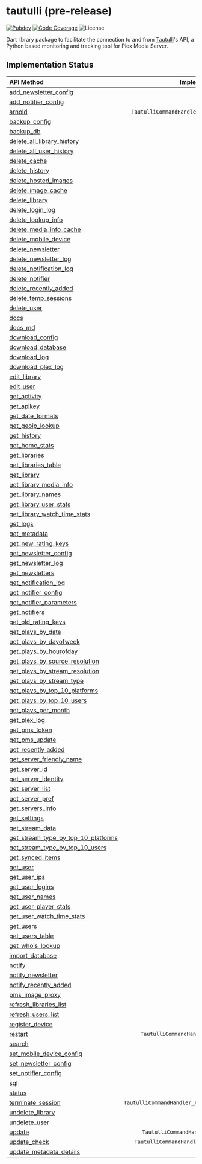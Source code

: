 # tautulli (pre-release)

[![Pubdev][pubdev-shield]][pubdev]
[![Code Coverage][codecov-shield]][codecov]
![License][license-shield]

Dart library package to facilitate the connection to and from [Tautulli](https://tautulli.com)'s API, a Python based monitoring and tracking tool for Plex Media Server.

## Implementation Status

| API Method | Implemented? |
| :--------- | :----------: |
| [add_newsletter_config][api:add_newsletter_config]                                | X |
| [add_notifier_config][api:add_notifier_config]                                    | X |
| [arnold][api:arnold]                                                              | `TautulliCommandHandler_Miscellaneous.arnold()`|
| [backup_config][api:backup_config]                                                | X |
| [backup_db][api:backup_db]                                                        | X |
| [delete_all_library_history][api:delete_all_library_history]                      | X |
| [delete_all_user_history][api:delete_all_user_history]                            | X |
| [delete_cache][api:delete_cache]                                                  | X |
| [delete_history][api:delete_history]                                              | X |
| [delete_hosted_images][api:delete_hosted_images]                                  | X |
| [delete_image_cache][api:delete_image_cache]                                      | X |
| [delete_library][api:delete_library]                                              | X |
| [delete_login_log][api:delete_login_log]                                          | X |
| [delete_lookup_info][api:delete_lookup_info]                                      | X |
| [delete_media_info_cache][api:delete_media_info_cache]                            | X |
| [delete_mobile_device][api:delete_mobile_device]                                  | X |
| [delete_newsletter][api:delete_newsletter]                                        | X |
| [delete_newsletter_log][api:delete_newsletter_log]                                | X |
| [delete_notification_log][api:delete_notification_log]                            | X |
| [delete_notifier][api:delete_notifier]                                            | X |
| [delete_recently_added][api:delete_recently_added]                                | X |
| [delete_temp_sessions][api:delete_temp_sessions]                                  | X |
| [delete_user][api:delete_user]                                                    | X |
| [docs][api:docs]                                                                  | X |
| [docs_md][api:docs_md]                                                            | X |
| [download_config][api:download_config]                                            | X |
| [download_database][api:download_database]                                        | X |
| [download_log][api:download_log]                                                  | X |
| [download_plex_log][api:download_plex_log]                                        | X |
| [edit_library][api:edit_library]                                                  | X |
| [edit_user][api:edit_user]                                                        | X |
| [get_activity][api:get_activity]                                                  | X |
| [get_apikey][api:get_apikey]                                                      | X |
| [get_date_formats][api:get_date_formats]                                          | X |
| [get_geoip_lookup][api:get_geoip_lookup]                                          | X |
| [get_history][api:get_history]                                                    | X |
| [get_home_stats][api:get_home_stats]                                              | X |
| [get_libraries][api:get_libraries]                                                | X |
| [get_libraries_table][api:get_libraries_table]                                    | X |
| [get_library][api:get_library]                                                    | X |
| [get_library_media_info][api:get_library_media_info]                              | X |
| [get_library_names][api:get_library_names]                                        | X |
| [get_library_user_stats][api:get_library_user_stats]                              | X |
| [get_library_watch_time_stats][api:get_library_watch_time_stats]                  | X |
| [get_logs][api:get_logs]                                                          | X |
| [get_metadata][api:get_metadata]                                                  | X |
| [get_new_rating_keys][api:get_new_rating_keys]                                    | X |
| [get_newsletter_config][api:get_newsletter_config]                                | X |
| [get_newsletter_log][api:get_newsletter_log]                                      | X |
| [get_newsletters][api:get_newsletters]                                            | X |
| [get_notification_log][api:get_notification_log]                                  | X |
| [get_notifier_config][api:get_notifier_config]                                    | X |
| [get_notifier_parameters][api:get_notifier_parameters]                            | X |
| [get_notifiers][api:get_notifiers]                                                | X |
| [get_old_rating_keys][api:get_old_rating_keys]                                    | X |
| [get_plays_by_date][api:get_plays_by_date]                                        | X |
| [get_plays_by_dayofweek][api:get_plays_by_dayofweek]                              | X |
| [get_plays_by_hourofday][api:get_plays_by_hourofday]                              | X |
| [get_plays_by_source_resolution][api:get_plays_by_source_resolution]              | X |
| [get_plays_by_stream_resolution][api:get_plays_by_stream_resolution]              | X |
| [get_plays_by_stream_type][api:get_plays_by_stream_type]                          | X |
| [get_plays_by_top_10_platforms][api:get_plays_by_top_10_platforms]                | X |
| [get_plays_by_top_10_users][api:get_plays_by_top_10_users]                        | X |
| [get_plays_per_month][api:get_plays_per_month]                                    | X |
| [get_plex_log][api:get_plex_log]                                                  | X |
| [get_pms_token][api:get_pms_token]                                                | X |
| [get_pms_update][api:get_pms_update]                                              | X |
| [get_recently_added][api:get_recently_added]                                      | X |
| [get_server_friendly_name][api:get_server_friendly_name]                          | X |
| [get_server_id][api:get_server_id]                                                | X |
| [get_server_identity][api:get_server_identity]                                    | X |
| [get_server_list][api:get_server_list]                                            | X |
| [get_server_pref][api:get_server_pref]                                            | X |
| [get_servers_info][api:get_servers_info]                                          | X |
| [get_settings][api:get_settings]                                                  | X |
| [get_stream_data][api:get_stream_data]                                            | X |
| [get_stream_type_by_top_10_platforms][api:get_stream_type_by_top_10_platforms]    | X |
| [get_stream_type_by_top_10_users][api:get_stream_type_by_top_10_users]            | X |
| [get_synced_items][api:get_synced_items]                                          | X |
| [get_user][api:get_user]                                                          | X |
| [get_user_ips][api:get_user_ips]                                                  | X |
| [get_user_logins][api:get_user_logins]                                            | X |
| [get_user_names][api:get_user_names]                                              | X |
| [get_user_player_stats][api:get_user_player_stats]                                | X |
| [get_user_watch_time_stats][api:get_user_watch_time_stats]                        | X |
| [get_users][api:get_users]                                                        | X |
| [get_users_table][api:get_users_table]                                            | X |
| [get_whois_lookup][api:get_whois_lookup]                                          | X |
| [import_database][api:import_database]                                            | X |
| [notify][api:notify]                                                              | X |
| [notify_newsletter][api:notify_newsletter]                                        | X |
| [notify_recently_added][api:notify_recently_added]                                | X |
| [pms_image_proxy][api:pms_image_proxy]                                            | X |
| [refresh_libraries_list][api:refresh_libraries_list]                              | X |
| [refresh_users_list][api:refresh_users_list]                                      | X |
| [register_device][api:register_device]                                            | X |
| [restart][api:restart]                                                            | `TautulliCommandHandler_System.restart()` |
| [search][api:search]                                                              | X |
| [set_mobile_device_config][api:set_mobile_device_config]                          | X |
| [set_newsletter_config][api:set_newsletter_config]                                | X |
| [set_notifier_config][api:set_notifier_config]                                    | X |
| [sql][api:sql]                                                                    | X |
| [status][api:status]                                                              | X |
| [terminate_session][api:terminate_session]                                        | `TautulliCommandHandler_Activity.terminateSession()` |
| [undelete_library][api:undelete_library]                                          | X |
| [undelete_user][api:undelete_user]                                                | X |
| [update][api:update]                                                              | `TautulliCommandHandler_System.update()` |
| [update_check][api:update_check]                                                  | `TautulliCommandHandler_System.updateCheck()` |
| [update_metadata_details][api:update_metadata_details]                            | X |

[api:add_newsletter_config]: https://github.com/Tautulli/Tautulli/blob/master/API.md#add_newsletter_config
[api:add_notifier_config]: https://github.com/Tautulli/Tautulli/blob/master/API.md#add_notifier_config
[api:arnold]: https://github.com/Tautulli/Tautulli/blob/master/API.md#arnold
[api:backup_config]: https://github.com/Tautulli/Tautulli/blob/master/API.md#backup_config
[api:backup_db]: https://github.com/Tautulli/Tautulli/blob/master/API.md#backup_db
[api:delete_all_library_history]: https://github.com/Tautulli/Tautulli/blob/master/API.md#delete_all_library_history
[api:delete_all_user_history]: https://github.com/Tautulli/Tautulli/blob/master/API.md#delete_all_user_history
[api:delete_cache]: https://github.com/Tautulli/Tautulli/blob/master/API.md#delete_cache
[api:delete_history]: https://github.com/Tautulli/Tautulli/blob/master/API.md#delete_history
[api:delete_hosted_images]: https://github.com/Tautulli/Tautulli/blob/master/API.md#delete_hosted_images
[api:delete_image_cache]: https://github.com/Tautulli/Tautulli/blob/master/API.md#delete_image_cache
[api:delete_library]: https://github.com/Tautulli/Tautulli/blob/master/API.md#delete_library
[api:delete_login_log]: https://github.com/Tautulli/Tautulli/blob/master/API.md#delete_login_log
[api:delete_lookup_info]: https://github.com/Tautulli/Tautulli/blob/master/API.md#delete_lookup_info
[api:delete_media_info_cache]: https://github.com/Tautulli/Tautulli/blob/master/API.md#delete_media_info_cache
[api:delete_mobile_device]: https://github.com/Tautulli/Tautulli/blob/master/API.md#delete_mobile_device
[api:delete_newsletter]: https://github.com/Tautulli/Tautulli/blob/master/API.md#delete_newsletter
[api:delete_newsletter_log]: https://github.com/Tautulli/Tautulli/blob/master/API.md#delete_newsletter_log
[api:delete_notification_log]: https://github.com/Tautulli/Tautulli/blob/master/API.md#delete_notification_log
[api:delete_notifier]: https://github.com/Tautulli/Tautulli/blob/master/API.md#delete_notifier
[api:delete_recently_added]: https://github.com/Tautulli/Tautulli/blob/master/API.md#delete_recently_added
[api:delete_temp_sessions]: https://github.com/Tautulli/Tautulli/blob/master/API.md#delete_newsletter
[api:delete_user]: https://github.com/Tautulli/Tautulli/blob/master/API.md#delete_user
[api:docs]: https://github.com/Tautulli/Tautulli/blob/master/API.md#docs
[api:docs_md]: https://github.com/Tautulli/Tautulli/blob/master/API.md#docs_md
[api:download_config]: https://github.com/Tautulli/Tautulli/blob/master/API.md#download_config
[api:download_database]: https://github.com/Tautulli/Tautulli/blob/master/API.md#download_database
[api:download_log]: https://github.com/Tautulli/Tautulli/blob/master/API.md#download_log
[api:download_plex_log]: https://github.com/Tautulli/Tautulli/blob/master/API.md#download_plex_log
[api:edit_library]: https://github.com/Tautulli/Tautulli/blob/master/API.md#edit_library
[api:edit_user]: https://github.com/Tautulli/Tautulli/blob/master/API.md#edit_user
[api:get_activity]: https://github.com/Tautulli/Tautulli/blob/master/API.md#get_activity
[api:get_apikey]: https://github.com/Tautulli/Tautulli/blob/master/API.md#get_apikey
[api:get_date_formats]: https://github.com/Tautulli/Tautulli/blob/master/API.md#get_date_formats
[api:get_geoip_lookup]: https://github.com/Tautulli/Tautulli/blob/master/API.md#get_geoip_lookup
[api:get_history]: https://github.com/Tautulli/Tautulli/blob/master/API.md#get_history
[api:get_home_stats]: https://github.com/Tautulli/Tautulli/blob/master/API.md#get_home_stats
[api:get_libraries]: https://github.com/Tautulli/Tautulli/blob/master/API.md#get_libraries=
[api:get_libraries_table]: https://github.com/Tautulli/Tautulli/blob/master/API.md#get_libraries_table
[api:get_library]: https://github.com/Tautulli/Tautulli/blob/master/API.md#get_library
[api:get_library_media_info]: https://github.com/Tautulli/Tautulli/blob/master/API.md#get_library_media_info
[api:get_library_names]: https://github.com/Tautulli/Tautulli/blob/master/API.md#get_library_names
[api:get_library_user_stats]: https://github.com/Tautulli/Tautulli/blob/master/API.md#get_library_user_stats
[api:get_library_watch_time_stats]: https://github.com/Tautulli/Tautulli/blob/master/API.md#get_library_watch_time_stats
[api:get_logs]: https://github.com/Tautulli/Tautulli/blob/master/API.md#get_logs
[api:get_metadata]: https://github.com/Tautulli/Tautulli/blob/master/API.md#get_metadata
[api:get_new_rating_keys]: https://github.com/Tautulli/Tautulli/blob/master/API.md#get_new_rating_keys
[api:get_newsletter_config]: https://github.com/Tautulli/Tautulli/blob/master/API.md#get_newsletter_config
[api:get_newsletter_log]: https://github.com/Tautulli/Tautulli/blob/master/API.md#get_newsletter_log
[api:get_newsletters]: https://github.com/Tautulli/Tautulli/blob/master/API.md#get_newsletters
[api:get_notification_log]: https://github.com/Tautulli/Tautulli/blob/master/API.md#get_notification_log
[api:get_notifier_config]: https://github.com/Tautulli/Tautulli/blob/master/API.md#get_notifier_config
[api:get_notifier_parameters]: https://github.com/Tautulli/Tautulli/blob/master/API.md#get_notifier_parameters
[api:get_notifiers]: https://github.com/Tautulli/Tautulli/blob/master/API.md#get_notifiers
[api:get_old_rating_keys]: https://github.com/Tautulli/Tautulli/blob/master/API.md#get_old_rating_keys
[api:get_plays_by_date]: https://github.com/Tautulli/Tautulli/blob/master/API.md#get_plays_by_date
[api:get_plays_by_dayofweek]: https://github.com/Tautulli/Tautulli/blob/master/API.md#get_plays_by_dayofweek
[api:get_plays_by_hourofday]: https://github.com/Tautulli/Tautulli/blob/master/API.md#get_plays_by_hourofday
[api:get_plays_by_source_resolution]: https://github.com/Tautulli/Tautulli/blob/master/API.md#get_plays_by_source_resolution
[api:get_plays_by_stream_resolution]: https://github.com/Tautulli/Tautulli/blob/master/API.md#get_plays_by_stream_resolution
[api:get_plays_by_stream_type]: https://github.com/Tautulli/Tautulli/blob/master/API.md#get_plays_by_stream_type
[api:get_plays_by_top_10_platforms]: https://github.com/Tautulli/Tautulli/blob/master/API.md#get_plays_by_top_10_platforms
[api:get_plays_by_top_10_users]: https://github.com/Tautulli/Tautulli/blob/master/API.md#get_plays_by_top_10_users
[api:get_plays_per_month]: https://github.com/Tautulli/Tautulli/blob/master/API.md#get_plays_per_month
[api:get_plex_log]: https://github.com/Tautulli/Tautulli/blob/master/API.md#get_plex_log
[api:get_pms_token]: https://github.com/Tautulli/Tautulli/blob/master/API.md#get_pms_token
[api:get_pms_update]: https://github.com/Tautulli/Tautulli/blob/master/API.md#get_pms_update
[api:get_recently_added]: https://github.com/Tautulli/Tautulli/blob/master/API.md#get_recently_added
[api:get_server_friendly_name]: https://github.com/Tautulli/Tautulli/blob/master/API.md#get_server_friendly_name
[api:get_server_id]: https://github.com/Tautulli/Tautulli/blob/master/API.md#get_server_id
[api:get_server_identity]: https://github.com/Tautulli/Tautulli/blob/master/API.md#get_server_identity
[api:get_server_list]: https://github.com/Tautulli/Tautulli/blob/master/API.md#get_server_list
[api:get_server_pref]: https://github.com/Tautulli/Tautulli/blob/master/API.md#get_server_pref
[api:get_servers_info]: https://github.com/Tautulli/Tautulli/blob/master/API.md#get_servers_info
[api:get_settings]: https://github.com/Tautulli/Tautulli/blob/master/API.md#get_settings
[api:get_stream_data]: https://github.com/Tautulli/Tautulli/blob/master/API.md#get_stream_data
[api:get_stream_type_by_top_10_platforms]: https://github.com/Tautulli/Tautulli/blob/master/API.md#get_stream_type_by_top_10_platforms
[api:get_stream_type_by_top_10_users]: https://github.com/Tautulli/Tautulli/blob/master/API.md#get_stream_type_by_top_10_users
[api:get_synced_items]: https://github.com/Tautulli/Tautulli/blob/master/API.md#get_synced_items
[api:get_user]: https://github.com/Tautulli/Tautulli/blob/master/API.md#get_user
[api:get_user_ips]: https://github.com/Tautulli/Tautulli/blob/master/API.md#get_user_ips
[api:get_user_logins]: https://github.com/Tautulli/Tautulli/blob/master/API.md#get_user_logins
[api:get_user_names]: https://github.com/Tautulli/Tautulli/blob/master/API.md#get_user_names
[api:get_user_player_stats]: https://github.com/Tautulli/Tautulli/blob/master/API.md#get_user_player_stats
[api:get_user_watch_time_stats]: https://github.com/Tautulli/Tautulli/blob/master/API.md#get_user_watch_time_stats
[api:get_users]: https://github.com/Tautulli/Tautulli/blob/master/API.md#get_users
[api:get_users_table]: https://github.com/Tautulli/Tautulli/blob/master/API.md#get_users_table
[api:get_whois_lookup]: https://github.com/Tautulli/Tautulli/blob/master/API.md#get_whois_lookup
[api:import_database]: https://github.com/Tautulli/Tautulli/blob/master/API.md#import_database
[api:notify]: https://github.com/Tautulli/Tautulli/blob/master/API.md#notify
[api:notify_newsletter]: https://github.com/Tautulli/Tautulli/blob/master/API.md#notify_newsletter
[api:notify_recently_added]: https://github.com/Tautulli/Tautulli/blob/master/API.md#notify_recently_added
[api:pms_image_proxy]: https://github.com/Tautulli/Tautulli/blob/master/API.md#pms_image_proxy
[api:refresh_libraries_list]: https://github.com/Tautulli/Tautulli/blob/master/API.md#refresh_libraries_list
[api:refresh_users_list]: https://github.com/Tautulli/Tautulli/blob/master/API.md#refresh_users_list
[api:register_device]: https://github.com/Tautulli/Tautulli/blob/master/API.md#register_device
[api:restart]: https://github.com/Tautulli/Tautulli/blob/master/API.md#restart
[api:search]: https://github.com/Tautulli/Tautulli/blob/master/API.md#search
[api:set_mobile_device_config]: https://github.com/Tautulli/Tautulli/blob/master/API.md#set_mobile_device_config
[api:set_newsletter_config]: https://github.com/Tautulli/Tautulli/blob/master/API.md#set_newsletter_config
[api:set_notifier_config]: https://github.com/Tautulli/Tautulli/blob/master/API.md#set_notifier_config
[api:sql]: https://github.com/Tautulli/Tautulli/blob/master/API.md#sql
[api:status]: https://github.com/Tautulli/Tautulli/blob/master/API.md#status
[api:terminate_session]: https://github.com/Tautulli/Tautulli/blob/master/API.md#terminate_session
[api:undelete_library]: https://github.com/Tautulli/Tautulli/blob/master/API.md#undelete_library
[api:undelete_user]: https://github.com/Tautulli/Tautulli/blob/master/API.md#undelete_user
[api:update]: https://github.com/Tautulli/Tautulli/blob/master/API.md#update
[api:update_check]: https://github.com/Tautulli/Tautulli/blob/master/API.md#update_check
[api:update_metadata_details]: https://github.com/Tautulli/Tautulli/blob/master/API.md#update_metadata_details

[license-shield]: https://img.shields.io/github/license/LunaTools/Packages?style=for-the-badge
[codecov]: https://codecov.io/gh/LunaTools/Packages
[codecov-shield]: https://img.shields.io/codecov/c/gh/LunaTools/Packages?flag=tautulli&style=for-the-badge
[pubdev]: https://pub.dev/packages/tautulli/
[pubdev-shield]: https://img.shields.io/pub/v/tautulli.svg?style=for-the-badge
